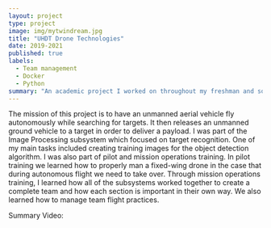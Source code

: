 ```yaml
---
layout: project
type: project
image: img/mytwindream.jpg
title: "UHDT Drone Technologies"
date: 2019-2021
published: true
labels:
  - Team management
  - Docker
  - Python
summary: "An academic project I worked on throughout my freshman and sophomore year."
---
```


The mission of this project is to have an unmanned aerial vehicle fly autonomously while searching for targets.  It then releases an unmanned ground vehicle to a target in order to deliver a payload.  I was part of the Image Processing subsystem which focused on target recognition.  One of my main tasks included creating training images for the object detection algorithm.  I was also part of pilot and mission operations training.  In pilot training we learned how to properly man a fixed-wing drone in the case that during autonomous flight we need to take over.  Through mission operations training, I learned how all of the subsystems worked together to create a complete team and how each section is important in their own way.  We also learned how to manage team flight practices.

Summary Video: <a href="https://youtu.be/oxSvIZsWEM8"></a>

